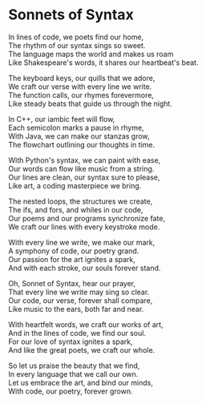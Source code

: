 # Sonnets of Syntax

In lines of code, we poets find our home,  
The rhythm of our syntax sings so sweet.  
The language maps the world and makes us roam  
Like Shakespeare's words, it shares our heartbeat's beat.

The keyboard keys, our quills that we adore,  
We craft our verse with every line we write.  
The function calls, our rhymes forevermore,  
Like steady beats that guide us through the night.

In C++, our iambic feet will flow,  
Each semicolon marks a pause in rhyme,  
With Java, we can make our stanzas grow,  
The flowchart outlining our thoughts in time.

With Python's syntax, we can paint with ease,  
Our words can flow like music from a string.  
Our lines are clean, our syntax sure to please,  
Like art, a coding masterpiece we bring.

The nested loops, the structures we create,  
The ifs, and fors, and whiles in our code,  
Our poems and our programs synchronize fate,  
We craft our lines with every keystroke mode.

With every line we write, we make our mark,  
A symphony of code, our poetry grand.  
Our passion for the art ignites a spark,  
And with each stroke, our souls forever stand.

Oh, Sonnet of Syntax, hear our prayer,  
That every line we write may sing so clear.  
Our code, our verse, forever shall compare,  
Like music to the ears, both far and near.

With heartfelt words, we craft our works of art,  
And in the lines of code, we find our soul.  
For our love of syntax ignites a spark,  
And like the great poets, we craft our whole.

So let us praise the beauty that we find,  
In every language that we call our own.  
Let us embrace the art, and bind our minds,  
With code, our poetry, forever grown.